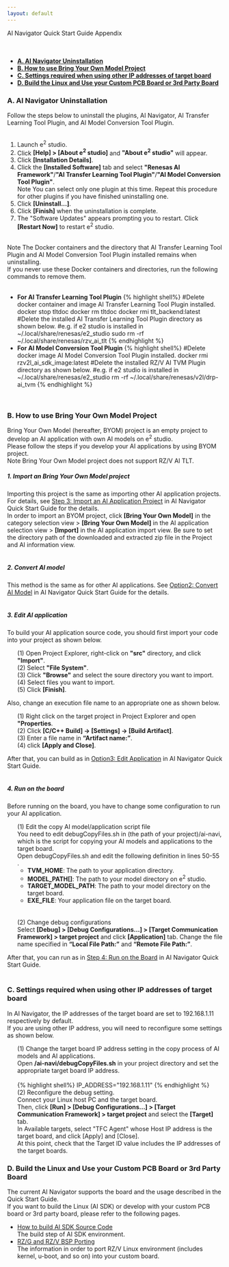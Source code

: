 ```yaml
---
layout: default
---
```

<script type="text/javascript" src="http://code.jquery.com/jquery-3.7.0.min.js"></script>
<script>
  $(function(){
    $("#a3reference").load("{{ site.url }}{{ site.baseurl }}{% link ainavi_appendix.md %} a3reference");
});
</script>


<div class="container">
    <div class="row">
        <div class="top col-12">
AI Navigator Quick Start Guide Appendix
        </div>
    </div>
</div>
<br>
<br>
<ul>
  <li><a href="#ainavi_appendix_a"><b>A. AI Navigator Uninstallation</b></a></li>
  <li><a href="#ainavi_appendix_b"><b>B. How to use Bring Your Own Model Project</b></a></li>
  <li><a href="#ainavi_appendix_c"><b>C. Settings required when using other IP addresses of target board</b></a></li>
  <li><a href="#ainavi_appendix_d"><b>D. Build the Linux and Use your Custom PCB Board or 3rd Party Board</b></a></li>
</ul>

<h3 id="ainavi_appendix_a">A. AI Navigator Uninstallation</h3>
Follow the steps below to uninstall the plugins, AI Navigator, AI Transfer Learning Tool Plugin, and AI Model Conversion Tool Plugin.<br>
<br>
<ol>
  <li>Launch e<sup>2</sup> studio.</li>
  <li>Click <b>[Help] > [About e<sup>2</sup> studio]</b> and <b>"About e<sup>2</sup> studio"</b> will appear.</li>
  <li>Click <b>[Installation Details]</b>.</li>
  <li>Click the <b>[Installed Software]</b> tab and select <b>"Renesas AI Framework"</b>/<b>"AI Transfer Learning Tool Plugin"</b>/<b>"AI Model Conversion Tool Plugin"</b>.
    <div class="note">
    <span class="note-title">Note</span>
    You can select only one plugin at this time. Repeat this procedure for other plugins if you have finished uninstalling one.
    </div>
  </li>
  <li>Click <b>[Uninstall...]</b>.</li>
  <li>Click <b>[Finish]</b> when the uninstallation is complete.</li>
  <li>The "Software Updates" appears prompting you to restart. Click <b>[Restart Now]</b> to restart e<sup>2</sup> studio.</li>
</ol>
<br>
<div class="note">
  <span class="note-title">Note</span>
  The Docker containers and the directory that AI Transfer Learning Tool Plugin and AI Model Conversion Tool Plugin installed remains when uninstalling.<br> 
  If you never use these Docker containers and directories, run the following commands to remove them.<br>
  <br>
  <ul>
    <li><b>For AI Transfer Learning Tool Plugin</b>
{% highlight shell%}
#Delete docker container and image AI Transfer Learning Tool Plugin installed.
docker stop tltdoc
docker rm tltdoc
docker rmi tlt_backend:latest
#Delete the installed AI Transfer Learning Tool Plugin directory as shown below.
#e.g. if e2 studio is installed in ~/.local/share/renesas/e2_studio
sudo rm -rf ~/.local/share/renesas/rzv_ai_tlt
{% endhighlight %}
    </li>
    <li><b>For AI Model Conversion Tool Plugin</b>
{% highlight shell%}
#Delete docker image AI Model Conversion Tool Plugin installed.
docker rmi rzv2l_ai_sdk_image:latest
#Delete the installed RZ/V AI TVM Plugin directory as shown below.
#e.g. if e2 studio is installed in ~/.local/share/renesas/e2_studio
rm -rf ~/.local/share/renesas/v2l/drp-ai_tvm
{% endhighlight %}
    </li>
  </ul>
</div>
<br>

<h3 id="ainavi_appendix_b">B. How to use Bring Your Own Model Project</h3>
Bring Your Own Model (hereafter, BYOM) project is an empty project to develop an AI application with own AI models on e<sup>2</sup> studio.<br>
Please follow the steps if you develop your AI applications by using BYOM project.<br>
<div class="note">
  <span class="note-title">Note</span>
  Bring Your Own Model project does not support RZ/V AI TLT.
</div>
<h5 id="appendix_b_1">1. Import an Bring Your Own Model project</h5>
Importing this project is the same as importing other AI application projects. For details, see <a href="ainavi_quick_start_guide.html#ainavi_step3">Step 3: Import an AI Application Project</a> in AI Navigator Quick Start Guide for the details.<br>
In order to import an BYOM project, click <b>[Bring Your Own Model]</b> in the category selection view > <b>[Bring Your Own Model]</b> in the AI application selection view > <b>[Import]</b> in the AI application import view. Be sure to set the directory path of the downloaded and extracted zip file in the Project and AI information view.<br> 
<br>
<h5 id="appendix_b_2">2. Convert AI model</h5>
This method is the same as for other AI applications. See <a href="ainavi_quick_start_guide.html#ainavi_option2">Option2: Convert AI Model</a> in AI Navigator Quick Start Guide for the details.<br>
<br>
<h5 id="appendix_b_3">3. Edit AI application</h5>
To build your AI application source code, you should first import your code into your project as shown below.<br>
<ul style="list-style: none;">
  <li>(1) Open Project Explorer, right-click on <b>"src"</b> directory, and click <b>"Import"</b>.</li>
  <li>(2) Select <b>"File System"</b>.</li>
  <li>(3) Click <b>"Browse"</b> and select the soure directory you want to import.</li>
  <li>(4) Select files you want to import.</li>
  <li>(5) Click <b>[Finish]</b>.</li>
</ul>
Also, change an execution file name to an appropriate one as shown below.<br>
<ul style="list-style: none;">
  <li>(1) Right click on the target project in Project Explorer and open <b>"Properties</b>.</li>
  <li>(2) Click <b> [C/C++ Build] -> [Settings] -> [Build Artifact]</b>.</li>
  <li>(3) Enter a file name in <b>“Artifact name:”</b>.</li>
  <li>(4) click <b>[Apply and Close]</b>.</li>
</ul>
After that, you can build as in <a href="ainavi_quick_start_guide.html#ainavi_option3">Option3: Edit Application</a> in AI Navigator Quick Start Guide.<br>
<br>
<h5 id="appendix_b_3">4. Run on the board</h5>
Before running on the board, you have to change some configuration to run your AI application.<br>
<ul style="list-style: none;">
  <li>(1) Edit the copy AI model/application script file<br>
  You need to edit debugCopyFiles.sh in (the path of your project)/ai-navi, which is the script for copying your AI models and applications to the target board.<br>
  Open debugCopyFiles.sh and edit the following definition in lines 50-55 .<br>
    <ul>
      <li><b>TVM_HOME</b>: The path to your application directory.</li>
      <li><b>MODEL_PATH[]</b>: The path to your model directory on e<sup>2</sup> studio.</li>
      <li><b>TARGET_MODEL_PATH</b>: The path to your model directory on the target board. </li>
      <li><b>EXE_FILE</b>: Your application file on the target board.</li>
    </ul>
  </li>
  <br><br>
  <li>(2) Change debug configurations<br>
  Select <b>[Debug] > [Debug Configurations...] > [Target Communication Framework] > target project</b> and click <b>[Application]</b> tab. Change the file name specified in <b>“Local File Path:”</b> and <b>“Remote File Path:”</b>.</li>
</ul>
After that, you can run as in <a href="ainavi_quick_start_guide.html#ainavi_step4">Step 4: Run on the Board</a> in AI Navigator Quick Start Guide.<br>
<br>

<h3 id="ainavi_appendix_c">C. Settings required when using other IP addresses of target board</h3>
In AI Navigator, the IP addresses of the target board are set to 192.168.1.11 respectively by default.<br>
If you are using other IP address, you will need to reconfigure some settings as shown below.<br>
<ul style="list-style: none;">
  <li>(1) Change the target board IP address setting in the copy process of AI models and AI applications.<br>
  Open <b>/ai-navi/debugCopyFiles.sh</b> in your project directory and set the appropriate target board IP address.<br><br>
{% highlight shell%}
IP_ADDRESS="192.168.1.11"
{% endhighlight %}
  </li>
  <li>(2) Reconfigure the debug setting.<br>
  Connect your Linux host PC and the target board.<br>
  Then, click <b>[Run] > [Debug Configurations...] > [Target Communication Framework] > target project</b> and select the <b>[Target]</b> tab.<br>
  In Available targets, select "TFC Agent" whose Host IP address is the target board, and click [Apply] and [Close].<br>
  At this point, check that the Target ID value includes the IP addresses of the target boards.</li>
</ul>

<h3 id="ainavi_appendix_d">D. Build the Linux and Use your Custom PCB Board or 3rd Party Board</h3>
The current AI Navigator supports the board and the usage described in the Quick Start Guide.<br>
If you want to build the Linux (AI SDK) or develop with your custom PCB board or 3rd party board, please refer to the following pages.<br>
<ul>
  <li><a href="{{ site.url }}{{ site.baseurl }}{% link howto_build_aisdk.md %}">How to build AI SDK Source Code</a><br>
  The build step of AI SDK environment.</li>
  <li><a href="https://renesas.info/wiki/RZ-G/RZ-G2_BSP_Porting">RZ/G and RZ/V BSP Porting</a><br>
  The information in order to port RZ/V Linux environment (includes kernel, u-boot, and so on) into your custom board.</li>
</ul>